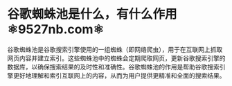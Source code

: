 # 谷歌蜘蛛池是什么，有什么作用⚛️9527nb.com⚛️

谷歌蜘蛛池是谷歌搜索引擎使用的一组蜘蛛（即网络爬虫），用于在互联网上抓取网页内容并建立索引。这些蜘蛛池中的蜘蛛会定期爬取网页，更新谷歌搜索引擎的数据库，以确保搜索结果的及时性和准确性。谷歌蜘蛛池的作用是帮助谷歌搜索引擎更好地理解和索引互联网上的内容，从而为用户提供更精准和全面的搜索结果。
